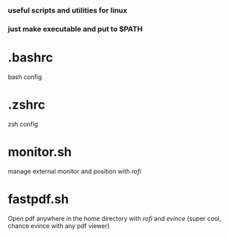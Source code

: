 ### useful scripts and utilities for linux
### just make executable and put to $PATH 

# .bashrc
bash config
# .zshrc
zsh config
# monitor.sh
manage external monitor and position with *rofi*
# fastpdf.sh
Open pdf anywhere in the home directory with *rofi* and *evince* (super cool, chance evince with any pdf viewer)



